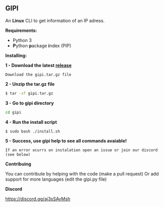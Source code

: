 GIPI
---
An **Linux** CLI to get information of an IP adress.

**Requirements:** 
- Python 3 
- **P**ython **p**ackage **i**ndex (PIP)

**Installing:**

**1 - Download the latest [release](https://github.com/davidcanas/gipi/releases)**
```
Download the gipi.tar.gz file
``` 

**2 - Unzip the tar.gz file**
```sh
$ tar -xf gipi.tar.gz
```

**3 - Go to gipi directory**
```sh
cd gipi
```

**4 - Run the install script**
```sh
$ sudo bash ./install.sh 
```

**5 - Success, use gipi help to see all commands avaiable!**
```
If an error ocurrs on instalation open an issue or join our discord (see below)
```

**Contribuing**

You can contribute by helping with the code (make a pull request)
Or add support for more languages ​​(edit the gipi.py file)


**Discord**

https://discord.gg/aj3sSAyMsh
